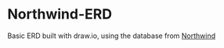# Northwind-ERD
Basic ERD built with draw.io, using the database from [Northwind](https://github.com/ServiceStack/ServiceStack.Examples/blob/master/src/ServiceStack.Northwind/ServiceStack.Northwind/Northwind.sqlite)
